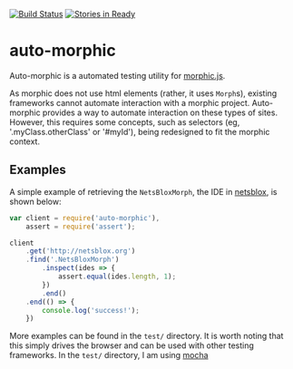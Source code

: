 [![Build Status](https://travis-ci.org/NetsBlox/auto-morphic.svg?branch=master)](https://travis-ci.org/NetsBlox/auto-morphic)
[![Stories in Ready](https://badge.waffle.io/NetsBlox/auto-morphic.png?label=ready&title=Ready)](http://waffle.io/NetsBlox/auto-morphic)
# auto-morphic
Auto-morphic is a automated testing utility for [morphic.js](https://github.com/jmoenig/morphic.js).

As morphic does not use html elements (rather, it uses `Morph`s), existing frameworks cannot automate interaction with a morphic project. Auto-morphic provides a way to automate interaction on these types of sites. However, this requires some concepts, such as selectors (eg, '.myClass.otherClass' or '#myId'), being redesigned to fit the morphic context.

## Examples
A simple example of retrieving the `NetsBloxMorph`, the IDE in [netsblox](http://netsblox.org), is shown below:

```javascript
var client = require('auto-morphic'),
    assert = require('assert');

client
    .get('http://netsblox.org')
    .find('.NetsBloxMorph')
        .inspect(ides => {
            assert.equal(ides.length, 1);
        })
        .end()
    .end(() => {
        console.log('success!');
    })
```

More examples can be found in the `test/` directory. It is worth noting that this simply drives the browser and can be used with other testing frameworks. In the `test/` directory, I am using [mocha](http://mochajs.org)

